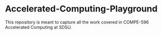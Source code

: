 # Accelerated-Computing-Playground
This repository is meant to capture all the work covered in COMPE-596 Accelerated Computing at SDSU.
